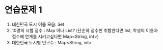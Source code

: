 # 연습문제 1
1) 대한민국 도시 이름 모음: Set
2) 10명의 시험 점수 : Map 이나 List? (단순히 점수만 취합한다면 list, 학생의 이름과 점수에 연계를 시키고싶다면 Map<String, int>)
3) 대한민국 도시별 인구수 : Map<String, int>
